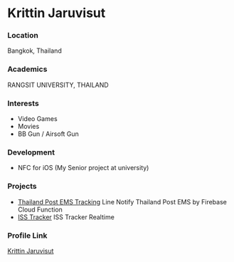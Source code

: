 # Krittin Jaruvisut

### Location

Bangkok, Thailand

### Academics

RANGSIT UNIVERSITY, THAILAND

### Interests

- Video Games
- Movies
- BB Gun / Airsoft Gun

### Development

- NFC for iOS (My Senior project at university)

### Projects

- [Thailand Post EMS Tracking](https://github.com/krittin-58/ThaiPost-LineBot-API) Line Notify Thailand Post EMS by Firebase Cloud Function
- [ISS Tracker](https://github.com/krittin-58/iss-tracker-vue) ISS Tracker Realtime

### Profile Link

[Krittin Jaruvisut](https://github.com/krittin-58)
